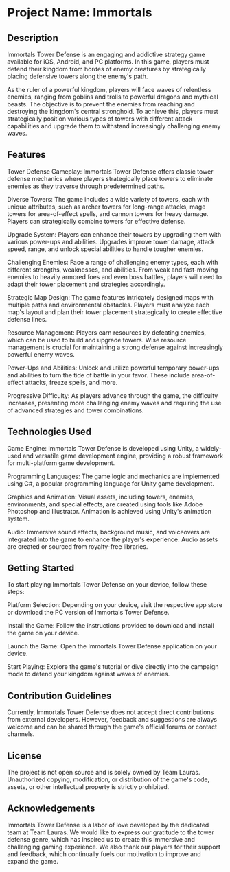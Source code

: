 # Project Name: Immortals

## Description
Immortals Tower Defense is an engaging and addictive strategy game available for iOS, Android, and PC platforms. In this game, players must defend their kingdom from hordes of enemy creatures by strategically placing defensive towers along the enemy's path.

As the ruler of a powerful kingdom, players will face waves of relentless enemies, ranging from goblins and trolls to powerful dragons and mythical beasts. The objective is to prevent the enemies from reaching and destroying the kingdom's central stronghold. To achieve this, players must strategically position various types of towers with different attack capabilities and upgrade them to withstand increasingly challenging enemy waves.

## Features
Tower Defense Gameplay: Immortals Tower Defense offers classic tower defense mechanics where players strategically place towers to eliminate enemies as they traverse through predetermined paths.

Diverse Towers: The game includes a wide variety of towers, each with unique attributes, such as archer towers for long-range attacks, mage towers for area-of-effect spells, and cannon towers for heavy damage. Players can strategically combine towers for effective defense.

Upgrade System: Players can enhance their towers by upgrading them with various power-ups and abilities. Upgrades improve tower damage, attack speed, range, and unlock special abilities to handle tougher enemies.

Challenging Enemies: Face a range of challenging enemy types, each with different strengths, weaknesses, and abilities. From weak and fast-moving enemies to heavily armored foes and even boss battles, players will need to adapt their tower placement and strategies accordingly.

Strategic Map Design: The game features intricately designed maps with multiple paths and environmental obstacles. Players must analyze each map's layout and plan their tower placement strategically to create effective defense lines.

Resource Management: Players earn resources by defeating enemies, which can be used to build and upgrade towers. Wise resource management is crucial for maintaining a strong defense against increasingly powerful enemy waves.

Power-Ups and Abilities: Unlock and utilize powerful temporary power-ups and abilities to turn the tide of battle in your favor. These include area-of-effect attacks, freeze spells, and more.

Progressive Difficulty: As players advance through the game, the difficulty increases, presenting more challenging enemy waves and requiring the use of advanced strategies and tower combinations.

## Technologies Used
Game Engine: Immortals Tower Defense is developed using Unity, a widely-used and versatile game development engine, providing a robust framework for multi-platform game development.

Programming Languages: The game logic and mechanics are implemented using C#, a popular programming language for Unity game development.

Graphics and Animation: Visual assets, including towers, enemies, environments, and special effects, are created using tools like Adobe Photoshop and Illustrator. Animation is achieved using Unity's animation system.

Audio: Immersive sound effects, background music, and voiceovers are integrated into the game to enhance the player's experience. Audio assets are created or sourced from royalty-free libraries.

## Getting Started
To start playing Immortals Tower Defense on your device, follow these steps:

Platform Selection: Depending on your device, visit the respective app store or download the PC version of Immortals Tower Defense.

Install the Game: Follow the instructions provided to download and install the game on your device.

Launch the Game: Open the Immortals Tower Defense application on your device.

Start Playing: Explore the game's tutorial or dive directly into the campaign mode to defend your kingdom against waves of enemies.

## Contribution Guidelines
Currently, Immortals Tower Defense does not accept direct contributions from external developers. However, feedback and suggestions are always welcome and can be shared through the game's official forums or contact channels.

## License
The project is not open source and is solely owned by Team Lauras. Unauthorized copying, modification, or distribution of the game's code, assets, or other intellectual property is strictly prohibited.

## Acknowledgements
Immortals Tower Defense is a labor of love developed by the dedicated team at Team Lauras. We would like to express our gratitude to the tower defense genre, which has inspired us to create this immersive and challenging gaming experience. We also thank our players for their support and feedback, which continually fuels our motivation to improve and expand the game.
